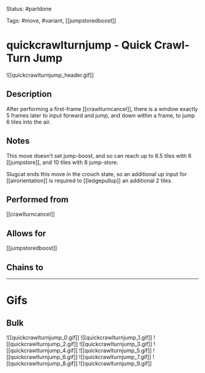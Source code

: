 Status: #partdone 

Tags: #move, #variant, [[jumpstoredboost]]

# quickcrawlturnjump - Quick Crawl-Turn Jump
![[quickcrawlturnjump_header.gif]]
## Description
After performing a first-frame [[crawlturncancel]], there is a window exactly 5 frames later to input forward and jump, and down within a frame, to jump 6 tiles into the air.

## Notes
This move doesn't set jump-boost, and so can reach up to 8.5 tiles with 6 [[jumpstore]], and 10 tiles with 8 jump-store.

Slugcat ends this move in the crouch state, so an additional up input for [[airorientation]] is required to [[ledgepullup]] an additional 2 tiles.

## Performed from
[[crawlturncancel]]

## Allows for
[[jumpstoredboost]]

## Chains to


___
# Gifs
## Bulk
![[quickcrawlturnjump_0.gif]]
![[quickcrawlturnjump_1.gif]]
![[quickcrawlturnjump_2.gif]]
![[quickcrawlturnjump_3.gif]]
![[quickcrawlturnjump_4.gif]]
![[quickcrawlturnjump_5.gif]]
![[quickcrawlturnjump_6.gif]]
![[quickcrawlturnjump_7.gif]]
![[quickcrawlturnjump_8.gif]]
![[quickcrawlturnjump_9.gif]]